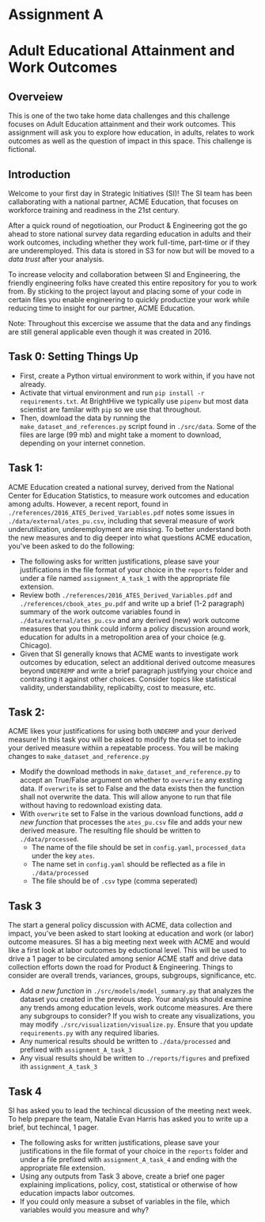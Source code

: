 # Assignment A
# Adult Educational Attainment and Work Outcomes

## Overveiew
This is one of the two take home data challenges and this challenge focuses on Adult Education attainment and their work outcomes. This assignment will ask you to explore how education, in adults, relates to work outcomes as well as the question of impact in this space. This challenge is fictional.

## Introduction
Welcome to your first day in Strategic Initiatives (SI)! The SI team has been callaborating with a national partner, ACME Education, that focuses on workforce training and readiness in the 21st century.

After a quick round of negotioation, our Product & Engineering got the go ahead to store national survey data regarding education in adults and their work outcomes, including whether they work full-time, part-time or if they are underemployed. This data is stored in S3 for now but will be moved to a _data trust_ after your analysis.

To increase velocity and collaboration between SI and Engineering, the friendly engineering folks have created this entire repository for you to work from. By sticking to the project layout and placing some of your code in certain files you enable engineering to quickly productize your work while reducing time to insight for our partner, ACME Education.

Note: Throughout this excercise we assume that the data and any findings are still general applicable even though it was created in 2016.

## Task 0: Setting Things Up

* First, create a Python virtual environment to work within, if you have not already.
* Activate that virtual environment and run `pip install -r requirements.txt`. At BrightHive we typically use `pipenv` but most data scientist are familar with `pip` so we use that throughout.
* Then, download the data by running the `make_dataset_and_references.py` script found in `./src/data`. Some of the files are large (99 mb) and might take a moment to download, depending on your internet connetion.

## Task 1:

ACME Education created a national survey, derived from the National Center for Education Statistics, to measure work outcomes and education among adults. However, a recent report, found in `./references/2016_ATES_Derived_Variables.pdf` notes some issues in `./data/external/ates_pu.csv`, including that several measure of work underutilization, underemployment are missing. To better understand both the new measures and to dig deeper into what questions ACME education, you've been asked to do the following:

* The following asks for written justifications, please save your justifications in the file format of your choice in the `reports` folder and under a file named `assignment_A_task_1` with the appropriate file extension.
* Review both `./references/2016_ATES_Derived_Variables.pdf` and `./references/cbook_ates_pu.pdf` and write up a brief (1-2 paragraph) summary of the work outcome variables found in `./data/external/ates_pu.csv` and any derived (new) work outcome measures that you think could inform a policy discussion around work, education for adults in a metropolition area of your choice (e.g. Chicago).
* Given that SI generally knows that ACME wants to investigate work outcomes by education, select an additional derived outcome measures beyond `UNDEREMP` and write a brief paragraph justifying your choice and contrasting it against other choices. Consider topics like statistical validity, understandability, replicabilty, cost to measure, etc.

## Task 2:
ACME likes your justifications for using both `UNDERMP` and your derived measure! In this task you will be asked to modify the data set to include your derived measure withiin a repeatable process. You will be making changes to `make_dataset_and_reference.py`

* Modify the download methods in `make_dataset_and_reference.py` to accept an True/False argument on whether to `overwrite` any exsting data. If `overwrite` is set to False and the data exists then the function shall not overwrite the data. This will allow anyone to run that file without having to redownload existing data.
* With `overwrite` set to False in the various download functions, add _a new function_ that processes the `ates_pu.csv` file and adds your new derived measure. The resulting file should be written to `./data/processed`. 
  * The name of the file should be set in `config.yaml`, `processed_data` under the key `ates`.
  * The name set in `config.yaml` should be reflected as a file in `./data/processed`
  * The file should be of `.csv` type (comma seperated)

## Task 3
The start a general policy discussion with ACME, data collection and impact, you've been asked to start looking at education and work (or labor) outcome measures. SI has a big meeting next week with ACME and would like a first look at labor outcomes by eductional level. This will be used to drive a 1 pager to be circulated among senior ACME staff and drive data collection efforts down the road for Product & Engineering. Things to consider are overall trends, variances, groups, subgroups, significance, etc.

* Add _a new function_ in `./src/models/model_summary.py` that analyzes the dataset you created in the previous step. Your analysis should examine any trends among education levels, work outcome measures. Are there any subgroups to consider? If you wish to create any visualizations, you may modify `./src/visualization/visualize.py`. Ensure that you update `requirements.py` with any required libaries.
* Any numerical results should be written to `./data/processed` and prefixed with `assignment_A_task_3`
* Any visual results should be written to `./reports/figures` and prefixed ith  `assignment_A_task_3`

## Task 4
SI has asked you to lead the techincal dicussion of the meeting next week. To help prepare the team, Natalie Evan Harris has asked you to write up a brief, but techincal, 1 pager.

* The following asks for written justifications, please save your justifications in the file format of your choice in the `reports` folder and under a file prefixed with `assignment_A_task_4` and ending with the appropriate file extension.
* Using any outputs from Task 3 above, create a brief one pager explaining implications, policy, cost, statistical or otherwise of how education impacts labor outcomes.
* If you could only measure a subset of variables in the file, which variables would you measure and why?